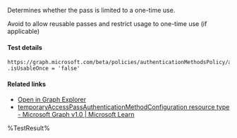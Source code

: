 Determines whether the pass is limited to a one-time use.

Avoid to allow reusable passes and restrict usage to one-time use (if applicable)

#### Test details
```
https://graph.microsoft.com/beta/policies/authenticationMethodsPolicy/authenticationMethodConfigurations('TemporaryAccessPass')
.isUsableOnce = 'false'
```

#### Related links

- [Open in Graph Explorer](https://developer.microsoft.com/en-us/graph/graph-explorer?request=policies/authenticationMethodsPolicy/authenticationMethodConfigurations('TemporaryAccessPass')&method=GET&version=beta&GraphUrl=https://graph.microsoft.com)
- [temporaryAccessPassAuthenticationMethodConfiguration resource type - Microsoft Graph v1.0 | Microsoft Learn](https://learn.microsoft.com/en-us/graph/api/resources/temporaryaccesspassauthenticationmethodconfiguration)


<!--- Results --->
%TestResult%
